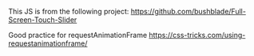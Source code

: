 This JS is from the following project:
https://github.com/bushblade/Full-Screen-Touch-Slider

Good practice for requestAnimationFrame
https://css-tricks.com/using-requestanimationframe/
